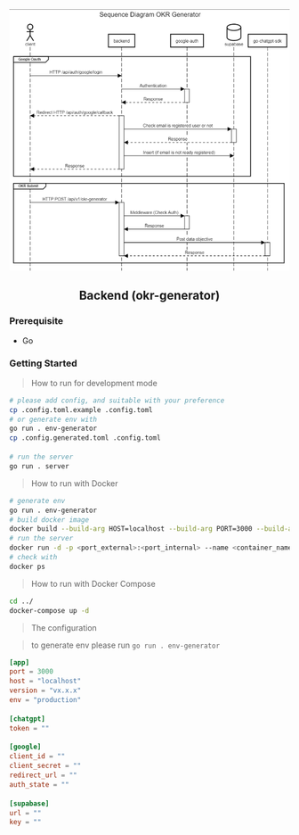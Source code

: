 <div align="center">
    <img src="./assets/backend.png" />
    <h2>Backend (okr-generator)</h2>
</div>

### Prerequisite

- Go

### Getting Started

> How to run for development mode

```bash
# please add config, and suitable with your preference
cp .config.toml.example .config.toml
# or generate env with
go run . env-generator
cp .config.generated.toml .config.toml

# run the server
go run . server
```

> How to run with Docker

```bash
# generate env
go run . env-generator
# build docker image
docker build --build-arg HOST=localhost --build-arg PORT=3000 --build-arg VERSION=vx.x.x --build-arg ENV=production --build-arg TOKEN="" -t backend:latest .
# run the server
docker run -d -p <port_external>:<port_internal> --name <container_name> backend:latest
# check with
docker ps
```

> How to run with Docker Compose

```bash
cd ../
docker-compose up -d
```

> The configuration

> to generate env please run `go run . env-generator`

```toml
[app]
port = 3000
host = "localhost"
version = "vx.x.x"
env = "production"

[chatgpt]
token = ""

[google]
client_id = ""
client_secret = ""
redirect_url = ""
auth_state = ""

[supabase]
url = ""
key = ""
```
